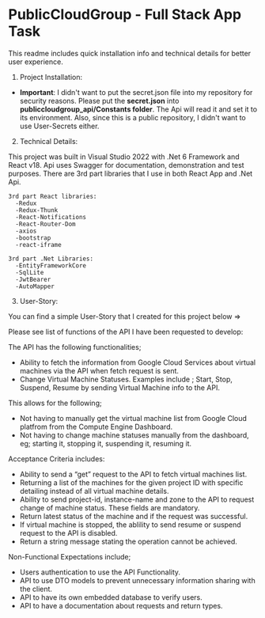# PublicCloudGroup - Full Stack App Task

This readme includes quick installation info and technical details for better user experience.

1) Project Installation:

  - **Important**: I didn't want to put the secret.json file into my repository for security reasons. Please put the **secret.json** into **publiccloudgroup_api/Constants folder**.  The Api will read it and set it to its environment. Also, since this is a public repository, I didn't want to use User-Secrets either.

2) Technical Details:

  This project was built in Visual Studio 2022 with .Net 6 Framework and React v18.
  Api uses Swagger for documentation, demonstration and test purposes.
  There are 3rd part libraries that I use in both React App and .Net Api.
    
    3rd part React libraries:  
      -Redux 
      -Redux-Thunk 
      -React-Notifications 
      -React-Router-Dom 
      -axios 
      -bootstrap
      -react-iframe
      
    3rd part .Net Libraries:
      -EntityFrameworkCore
      -SqlLite
      -JwtBearer
      -AutoMapper
      
 3) User-Story:
 
 You can find a simple User-Story that I created for this project below =>
 

Please see list of functions of the API I have been requested to develop: 

The API has the following functionalities;
  - Ability to fetch the information from Google Cloud Services about virtual machines via the API when fetch request is sent. 
  - Change Virtual Machine Statuses. Examples include ; Start, Stop, Suspend, Resume by sending Virtual Machine info to the API.

This allows for the following; 
  - Not having to manually get the virtual machine list from Google Cloud platfrom from the Compute Engine Dashboard. 
  - Not having to change machine statuses manually from the dashboard, eg; starting it, stopping it, suspending it, resuming it. 

Acceptance Criteria includes:
  - Ability to send a “get” request to the API to fetch virtual machines list.
  - Returning a list of the machines for the given project ID with specific detailing instead of all virtual machine details. 
  - Ability to send project-id, instance-name and zone to the API to request change of machine status. These fields are mandatory.
  - Return latest status of the machine and if the request was successful. 
  - If virtual machine is stopped, the ablility to send resume or suspend request to the API is disabled. 
  - Return a string message stating the operation cannot be achieved.

 Non-Functional Expectations include; 
  - Users authentication to use the API Functionality.
  - API to use DTO models to prevent unnecessary information sharing with the client.
  - API to have its own embedded database to verify users. 
  - API to have a documentation about requests and return types.
     
  
  



